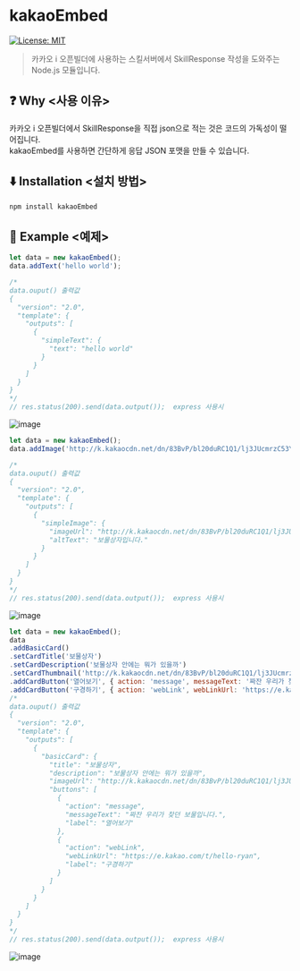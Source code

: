 # kakaoEmbed

[![License: MIT](https://img.shields.io/badge/License-MIT-bule.svg)](https://opensource.org/licenses/MIT)

> 카카오 i 오픈빌더에 사용하는 스킬서버에서 SkillResponse 작성을 도와주는 Node.js 모듈입니다.

## ❓ Why <사용 이유>

카카오 i 오픈빌더에서 SkillResponse을 직접 json으로 적는 것은 코드의 가독성이 떨어집니다.<br>
kakaoEmbed를 사용하면 간단하게 응답 JSON 포맷을 만들 수 있습니다.

## ⬇️ Installation <설치 방법>

```bash
npm install kakaoEmbed
```

## 📄 Example <예제>

```javascript
let data = new kakaoEmbed();
data.addText('hello world');

/*
data.ouput() 출력값
{
  "version": "2.0",
  "template": {
    "outputs": [
      {
        "simpleText": {
          "text": "hello world"
        }
      }
    ]
  }
}
*/
// res.status(200).send(data.output());  express 사용시
```
![image](https://user-images.githubusercontent.com/32125218/63636311-91892380-c6a8-11e9-9772-a4eb57abe8eb.png)
```javascript
let data = new kakaoEmbed();
data.addImage('http://k.kakaocdn.net/dn/83BvP/bl20duRC1Q1/lj3JUcmrzC53YIjNDkqbWK/i_6piz1p.jpg','보물상자입니다.');

/*
data.ouput() 출력값
{
  "version": "2.0",
  "template": {
    "outputs": [
      {
        "simpleImage": {
          "imageUrl": "http://k.kakaocdn.net/dn/83BvP/bl20duRC1Q1/lj3JUcmrzC53YIjNDkqbWK/i_6piz1p.jpg",
          "altText": "보물상자입니다."
        }
      }
    ]
  }
}
*/
// res.status(200).send(data.output());  express 사용시
```
![image](https://user-images.githubusercontent.com/32125218/63636369-79fe6a80-c6a9-11e9-99e9-85980365e145.png)
```javascript
let data = new kakaoEmbed();
data
.addBasicCard()
.setCardTitle('보물상자')
.setCardDescription('보물상자 안에는 뭐가 있을까')
.setCardThumbnail('http://k.kakaocdn.net/dn/83BvP/bl20duRC1Q1/lj3JUcmrzC53YIjNDkqbWK/i_6piz1p.jpg')
.addCardButton('열어보기', { action: 'message', messageText: '짜잔 우리가 찾던 보물입니다.' })
.addCardButton('구경하기', { action: 'webLink', webLinkUrl: 'https://e.kakao.com/t/hello-ryan' })
/*
data.ouput() 출력값
{
  "version": "2.0",
  "template": {
    "outputs": [
      {
        "basicCard": {
          "title": "보물상자",
          "description": "보물상자 안에는 뭐가 있을까",
          "imageUrl": "http://k.kakaocdn.net/dn/83BvP/bl20duRC1Q1/lj3JUcmrzC53YIjNDkqbWK/i_6piz1p.jpg",
          "buttons": [
            {
              "action": "message",
              "messageText": "짜잔 우리가 찾던 보물입니다.",
              "label": "열어보기"
            },
            {
              "action": "webLink",
              "webLinkUrl": "https://e.kakao.com/t/hello-ryan",
              "label": "구경하기"
            }
          ]
        }
      }
    ]
  }
}
*/
// res.status(200).send(data.output());  express 사용시
```
![image](https://user-images.githubusercontent.com/32125218/63636611-8c2dd800-c6ac-11e9-913f-78301f383773.png)

